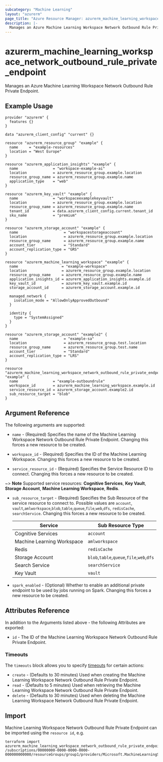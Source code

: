 ```yaml
---
subcategory: "Machine Learning"
layout: "azurerm"
page_title: "Azure Resource Manager: azurerm_machine_learning_workspace_network_outbound_rule_private_endpoint"
description: |-
  Manages an Azure Machine Learning Workspace Network Outbound Rule Private Endpoint.
---
```


# azurerm_machine_learning_workspace_network_outbound_rule_private_endpoint

Manages an Azure Machine Learning Workspace Network Outbound Rule Private Endpoint.

## Example Usage

```hcl
provider "azurerm" {
  features {}
}

data "azurerm_client_config" "current" {}

resource "azurerm_resource_group" "example" {
  name     = "example-resources"
  location = "West Europe"
}

resource "azurerm_application_insights" "example" {
  name                = "workspace-example-ai"
  location            = azurerm_resource_group.example.location
  resource_group_name = azurerm_resource_group.example.name
  application_type    = "web"
}

resource "azurerm_key_vault" "example" {
  name                = "workspaceexamplekeyvault"
  location            = azurerm_resource_group.example.location
  resource_group_name = azurerm_resource_group.example.name
  tenant_id           = data.azurerm_client_config.current.tenant_id
  sku_name            = "premium"
}

resource "azurerm_storage_account" "example" {
  name                     = "workspacestorageaccount"
  location                 = azurerm_resource_group.example.location
  resource_group_name      = azurerm_resource_group.example.name
  account_tier             = "Standard"
  account_replication_type = "GRS"
}

resource "azurerm_machine_learning_workspace" "example" {
  name                    = "example-workspace"
  location                = azurerm_resource_group.example.location
  resource_group_name     = azurerm_resource_group.example.name
  application_insights_id = azurerm_application_insights.example.id
  key_vault_id            = azurerm_key_vault.example.id
  storage_account_id      = azurerm_storage_account.example.id

  managed_network {
    isolation_mode = "AllowOnlyApprovedOutbound"
  }

  identity {
    type = "SystemAssigned"
  }
}

resource "azurerm_storage_account" "example2" {
  name                     = "example-sa"
  location                 = azurerm_resource_group.test.location
  resource_group_name      = azurerm_resource_group.test.name
  account_tier             = "Standard"
  account_replication_type = "LRS"
}

resource "azurerm_machine_learning_workspace_network_outbound_rule_private_endpoint" "example" {
  name                = "example-outboundrule"
  workspace_id        = azurerm_machine_learning_workspace.example.id
  service_resource_id = azurerm_storage_account.example2.id
  sub_resource_target = "blob"
}
```

## Argument Reference

The following arguments are supported:

* `name` - (Required) Specifies the name of the Machine Learning Workspace Network Outbound Rule Private Endpoint. Changing this forces a new resource to be created.

* `workspace_id` - (Required) Specifies the ID of the Machine Learning Workspace. Changing this forces a new resource to be created.

* `service_resource_id` - (Required) Specifies the Service Resource ID to connect. Changing this forces a new resource to be created.

~> **Note** Supported service resources: **Cognitive Services**, **Key Vault**, **Storage Account**, **Machine Learning Workspace**, **Redis**.

* `sub_resource_target` - (Required) Specifies the Sub Resource of the service resource to connect to. Possible values are `account`, `vault`,`amlworkspace`,`blob`,`table`,`queue`,`file`,`web`,`dfs`, `redisCache`, `searchService`. Changing this forces a new resource to be created.
  
  | Service                    | Sub Resource Type                         |
  |----------------------------|-------------------------------------------|
  | Cognitive Services         | `account`                                 |
  | Machine Learning Workspace | `amlworkspace`                            |
  | Redis                      | `redisCache`                              |
  | Storage Account            | `blob`,`table`,`queue`,`file`,`web`,`dfs` |
  | Search Service             | `searchService`                           |
  | Key Vault                  | `vault`                                   |

* `spark_enabled` - (Optional) Whether to enable an additional private endpoint to be used by jobs running on Spark. Changing this forces a new resource to be created.

## Attributes Reference

In addition to the Arguments listed above - the following Attributes are exported:

* `id` - The ID of the Machine Learning Workspace Network Outbound Rule Private Endpoint.

### Timeouts

The `timeouts` block allows you to
specify [timeouts](https://www.terraform.io/language/resources/syntax#operation-timeouts) for certain actions:

* `create` - (Defaults to 30 minutes) Used when creating the Machine Learning Workspace Network Outbound Rule Private Endpoint.
* `read` - (Defaults to 5 minutes) Used when retrieving the Machine Learning Workspace Network Outbound Rule Private Endpoint.
* `delete` - (Defaults to 30 minutes) Used when deleting the Machine Learning Workspace Network Outbound Rule Private Endpoint.

## Import

Machine Learning Workspace Network Outbound Rule Private Endpoint can be imported using the `resource id`, e.g.

```shell
terraform import azurerm_machine_learning_workspace_network_outbound_rule_private_endpoint.example /subscriptions/00000000-0000-0000-0000-000000000000/resourceGroups/group1/providers/Microsoft.MachineLearningServices/workspaces/workspace1/outboundRules/rule1
```
